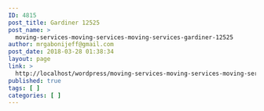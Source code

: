 ```yaml
---
ID: 4815
post_title: Gardiner 12525
post_name: >
  moving-services-moving-services-moving-services-gardiner-12525
author: mrgabonijeff@gmail.com
post_date: 2018-03-28 01:38:34
layout: page
link: >
  http://localhost/wordpress/moving-services-moving-services-moving-services-gardiner-12525/
published: true
tags: [ ]
categories: [ ]
---
```

